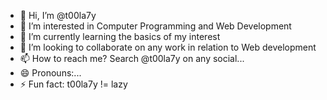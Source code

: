 - 👋 Hi, I’m @t00la7y
- 👀 I’m interested in Computer Programming and Web Development
- 🌱 I’m currently learning the basics of my interest
- 💞️ I’m looking to collaborate on any work in relation to Web development
- 📫 How to reach me? Search @t00la7y on any social...
- 😄 Pronouns:...
- ⚡ Fun fact: t00la7y != lazy 

<!---
t00la7y/t00la7y is a ✨ special ✨ repository because its `README.md` (this file) appears on your GitHub profile.
You can click the Preview link to take a look at your changes.
--->
